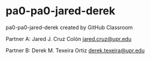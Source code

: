 # pa0-pa0-jared-derek
pa0-pa0-jared-derek created by GitHub Classroom

Partner A:
Jared J. Cruz Colón
jared.cruz@upr.edu

Partner B:
Derek M. Texeira Ortiz 
derek.texeira@upr.edu
